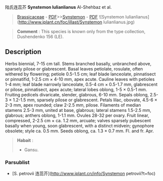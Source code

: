 陆氏连蕊芥 **Synstemon lulianlianus** Al-Shehbaz et al.

> [Brassicaceae](http://www.iplant.cn/info/Brassicaceae?t=foc) - [PDF](http://www.iplant.cn/foc/pdf/Brassicaceae.pdf)>>[Synstemon](http://www.iplant.cn/info/Synstemon?t=foc) - [PDF](http://www.iplant.cn/foc/pdf/Synstemon.pdf)
![Synstemon lulianlianus](http://www.iplant.cn/foc/illast/Synstemon lulianlianus.jpg)

> **Comment** : 
> This species is known only from the type collection, Dushendenko 156 (LE).

## Description

Herbs biennial, 7-15 cm tall. Stems branched basally, unbranched above, sparsely pilose or glabrescent. Basal leaves petiolate, rosulate, often withered by flowering; petiole 0.5-1.5 cm; leaf blade lanceolate, pinnatisect or pinnatifid, 1-2.5 cm × 4-10 mm, apex acute. Cauline leaves with petioles 1-4 mm; leaf blade narrowly lanceolate, 0.5-4 cm × 0.5-1.7 mm, glabrescent or pilose, pinnatisect, apex acute; lateral lobes oblong, 1-5 × 0.5-1 mm. Fruiting pedicels divaricate, slender, glabrous, 6-10 mm. Sepals oblong, 2.5-3 × 1.2-1.5 mm, sparsely pilose or glabrescent. Petals lilac, obovate, 4.5-6 × 2-3 mm, apex rounded; claw 2-2.5 mm, pilose. Filaments of median stamens 2.5-3 mm, united at base, glabrous; lateral stamens 1.5-2.5 mm, glabrous; anthers oblong, 1-1.1 mm. Ovules 28-32 per ovary. Fruit linear, compressed, 2-2.5 cm × ca. 1.2 mm, arcuate; valves sparsely pubescent basally when young, soon glabrescent, with a distinct midvein; gynophore obsolete; style ca. 0.5 mm. Seeds oblong, ca. 1.3 × 0.7 mm. Fl. and fr. Apr.

> **Habait** : 
>* Gansu.

### Parsublist

* [S.  petrovii  连蕊芥](http://www.iplant.cn/info/Synstemon petrovii?t=foc)
